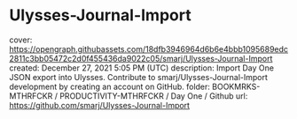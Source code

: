 # Ulysses-Journal-Import

cover: https://opengraph.githubassets.com/18dfb3946964d6b6e4bbb1095689edc2811c3bb05472c2d0f455436da9022c05/smarj/Ulysses-Journal-Import
created: December 27, 2021 5:05 PM (UTC)
description: Import Day One JSON export into Ulysses. Contribute to smarj/Ulysses-Journal-Import development by creating an account on GitHub.
folder: BOOKMRKS-MTHRFCKR / PRODUCTIVITY-MTHRFCKR / Day One / Github
url: https://github.com/smarj/Ulysses-Journal-Import